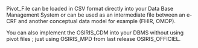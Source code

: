 Pivot_File can be loaded in CSV format directly into your Data Base Management System or can be used as an intermediate file between an e-CRF and another conceptual data model for example (FHIR, OMOP).

You can also implement the OSIRIS_CDM into your DBMS without using pivot files ; just using OSIRIS_MPD from last release OSIRIS_OFFICIEL.
